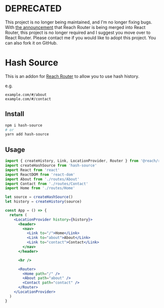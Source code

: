 # DEPRECATED

This project is no longer being maintained, and I'm no longer fixing bugs. With
[the announcement](https://reacttraining.com/blog/reach-react-router-future/)
that Reach Router is being merged into React Router, this project is no longer
required and I suggest you move over to React Router. Please contact me if you
would like to adopt this project. You can also fork it on GitHub.

# Hash Source

This is an addon for [Reach Router](https://reach.tech/router) to allow you to
use hash history.

e.g.

```
example.com/#/about
example.com/#/contact
```

## Install

```sh
npm i hash-source
# or
yarn add hash-source
```

## Usage

```jsx
import { createHistory, Link, LocationProvider, Router } from '@reach/router'
import createHashSource from 'hash-source'
import React from 'react'
import ReactDOM from 'react-dom'
import About from './routes/About'
import Contact from './routes/Contact'
import Home from './routes/Home'

let source = createHashSource()
let history = createHistory(source)

const App = () => {
  return (
    <LocationProvider history={history}>
      <header>
        <nav>
          <Link to="/">Home</Link>
          <Link to="about">About</Link>
          <Link to="contact">Contact</Link>
        </nav>
      </header>

      <hr />

      <Router>
        <Home path="/" />
        <About path="about" />
        <Contact path="contact" />
      </Router>
    </LocationProvider>
  )
}
```
